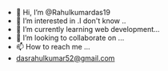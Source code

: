 - 👋 Hi, I’m @Rahulkumardas19
- 👀 I’m interested in .I don't know ..
- 🌱 I’m currently learning web development...
- 💞️ I’m looking to collaborate on ...
- 📫 How to reach me ...
- dasrahulkumar52@gmail.com
<!---
Rahulkumardas1907/Rahulkumardas1907 is a ✨ special ✨ repository because its `README.md` (this file) appears on your GitHub profile.
You can click the Preview link to take a look at your changes.
--->
